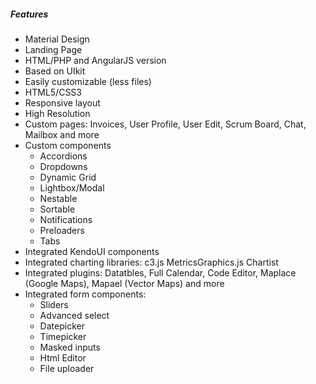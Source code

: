 <h5>Features</h5>
                            <ul>
                                <li>Material Design</li>
                                <li>Landing Page</li>
                                <li>HTML/PHP and AngularJS version</li>
                                <li>Based on UIkit</li>
                                <li>Easily customizable (less files)</li>
                                <li>HTML5/CSS3</li>
                                <li>Responsive layout</li>
                                <li>High Resolution</li>
                                <li>Custom pages: Invoices, User Profile, User Edit, Scrum Board, Chat, Mailbox and more</li>
                                <li>
                                    Custom components
                                    <ul>
                                        <li>Accordions</li>
                                        <li>Dropdowns</li>
                                        <li>Dynamic Grid</li>
                                        <li>Lightbox/Modal</li>
                                        <li>Nestable</li>
                                        <li>Sortable</li>
                                        <li>Notifications</li>
                                        <li>Preloaders</li>
                                        <li>Tabs</li>
                                    </ul>
                                </li>
                                <li>Integrated KendoUI components</li>
                                <li>Integrated charting libraries: c3.js MetricsGraphics.js Chartist</li>
                                <li>Integrated plugins: Datatbles, Full Calendar, Code Editor, Maplace (Google Maps), Mapael (Vector Maps) and more</li>
                                <li>
                                    Integrated form components:
                                    <ul>
                                        <li>Sliders</li>
                                        <li>Advanced select</li>
                                        <li>Datepicker</li>
                                        <li>Timepicker</li>
                                        <li>Masked inputs</li>
                                        <li>Html Editor</li>
                                        <li>File uploader</li>
                                    </ul>
                                </li>
                            </ul>
                        </div>
